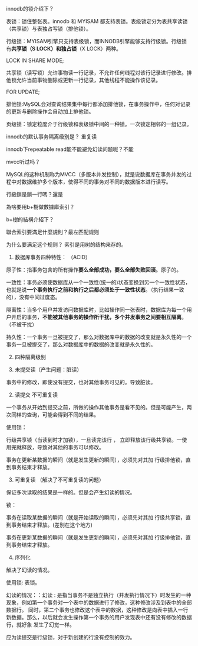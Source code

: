 innodb的锁介绍下？

表锁：锁住整张表。innodb 和 MYISAM 都支持表锁。表级锁定分为表共享读锁（共享锁）与表独占写锁（排他锁）。

行级锁：MYISAM引擎只支持表级锁，而INNODB引擎能够支持行级锁。行级锁有**共享锁（S LOCK）和独占锁**（X LOCK）两种。

LOCK IN SHARE MODE;

共享锁（读写锁）允许事物读一行记录，不允许任何线程对该行记录进行修改。排他锁允许当前事物删除或更新一行记录，其他线程不能操作该记录。

FOR UPDATE;

排他锁:MySQL会对查询结果集中每行都添加排他锁，在事务操作中，任何对记录的更新与删除操作会自动加上排他锁。

页级锁：锁定粒度介于行级锁和表级锁中间的一种锁。一次锁定相邻的一组记录。

innodb的默认事务隔离级别是？ 重复读

innodb下repeatable read能不能避免幻读问题呢？不能

mvcc听过吗？

MySQL的这种机制称为MVCC（多版本并发控制），就是说数据库在事务并发的过程中对数据维护多个版本，使得不同的事务对不同的数据版本进行读写。


行級鎖是鎖一行嗎？還是

為啥要用b+樹做數據庫索引？

b+樹的結構介紹下？

聯合索引要滿足什麼規則？最左匹配规则

为什么要满足这个规则？ 索引是用树的结构来存的。

1. 数据库事务四种特性： （ACID）

原子性：指事务包含的所有操作**要么全部成功，要么全部失败回滚**。原子的。

一致性：事务必须使数据库从一个一致性(统一的)状态变换到另一个一致性状态，也就是说**一个事务执行之前和执行之后都必须处于一致性状态**。（执行结果一致的），没有中间过度态。

隔离性：当多个用户并发访问数据库时，比如操作同一张表时，数据库为每一个用户开启的事务，**不能被其他事务的操作所干扰，多个并发事务之间要相互隔离**。
（不被干扰）

持久性：一个事务一旦被提交了，那么对数据库中的数据的改变就是永久性的一个事务一旦被提交了，那么对数据库中的数据的改变就是永久性的。

2. 四种隔离级别

1. 未提交读（产生问题：脏读）

事务中的修改，即使没有提交，也对其他事务可见的。导致脏读。

2. 读提交 不可重复读

一个事务从开始到提交之前，所做的操作其他事务是看不见的。但是可能产生，两次同样的查询，可能会得到不同的结果。

使用锁：

行级共享锁（当读到时才加锁），一旦读完该行 ， 立即释放该行级共享锁。一使用完就释放，导致对其他的事务可以修改。

事务在更新某数据的瞬间（就是发生更新的瞬间），必须先对其加 行级排他锁，直到事务结束才释放。

3. 可重复读 （解决了不可重复读的问题）

保证多次读取的结果是一样的。但是会产生幻读的情况。

锁：

事务在读取某数据的瞬间（就是开始读取的瞬间），必须先对其加 行级共享锁，直到事务结束才释放。(差别在这个地方)

事务在更新某数据的瞬间（就是发生更新的瞬间），必须先对其加 行级排他锁，直到事务结束才释放。

4. 序列化

解决了幻读的情况。

使用锁: 表锁。

幻读的情况：：幻读 : 是指当事务不是独立执行（并发执行情况下）时发生的一种现象，例如第一个事务对一个表中的数据进行了修改，这种修改涉及到表中的全部数据行。 同时，第二个事务也修改这个表中的数据，这种修改是向表中插入一行新数据。那么，以后就会发生操作第一个事务的用户发现表中还有没有修改的数据行，就好象 发生了幻觉一样。

应为读提交是行级锁，对于新创建的行没有控制的效力。
